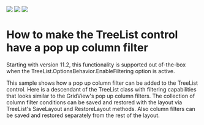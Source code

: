 <!-- default badges list -->
![](https://img.shields.io/endpoint?url=https://codecentral.devexpress.com/api/v1/VersionRange/128637918/11.2.3%2B)
[![](https://img.shields.io/badge/Open_in_DevExpress_Support_Center-FF7200?style=flat-square&logo=DevExpress&logoColor=white)](https://supportcenter.devexpress.com/ticket/details/E2474)
[![](https://img.shields.io/badge/📖_How_to_use_DevExpress_Examples-e9f6fc?style=flat-square)](https://docs.devexpress.com/GeneralInformation/403183)
<!-- default badges end -->
# How to make the TreeList control have a pop up column filter


<p>Starting with version 11.2, this functionality is supported out of-the-box when the TreeList.OptionsBehavior.EnableFiltering option is active. </p><p>This sample shows how a pop up column filter can be added to the TreeList control. Here is a descendant of the TreeList class with filtering capabilities that looks similar to the GridView's pop up column filters. The collection of column filter conditions can be saved and restored with the layout via TreeList's SaveLayout and RestoreLayout methods. Also column filters can be saved and restored separately from the rest of the layout.</p>

<br/>


